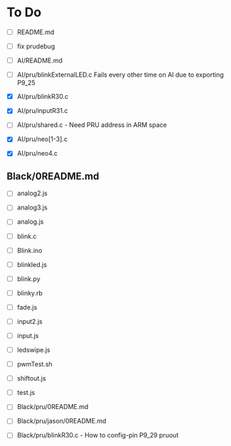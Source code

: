 # To Do

- [ ] README.md
- [ ] fix prudebug

- [ ] AI/README.md
- [ ] AI/pru/blinkExternalLED.c  Fails every other time on AI due to exporting P9_25
- [x] AI/pru/blinkR30.c
- [x] AI/pru/inputR31.c
- [ ] AI/pru/shared.c - Need PRU address in ARM space
- [x] AI/pru/neo[1-3].c
- [x] AI/pru/neo4.c

## Black/0README.md
- [ ] analog2.js
- [ ] analog3.js
- [ ] analog.js
- [ ] blink.c
- [ ] Blink.ino
- [ ] blinkled.js
- [ ] blink.py
- [ ] blinky.rb
- [ ] fade.js
- [ ] input2.js
- [ ] input.js
- [ ] ledswipe.js
- [ ] pwmTest.sh
- [ ] shiftout.js
- [ ] test.js

- [ ] Black/pru/0README.md
- [ ] Black/pru/jason/0README.md
- [ ] Black/pru/blinkR30.c - How to config-pin P9_29 pruout